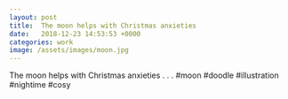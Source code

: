 ```yaml
---
layout: post
title:  The moon helps with Christmas anxieties
date:   2018-12-23 14:53:53 +0000
categories: work
image: /assets/images/moon.jpg
---
```


The moon helps with Christmas anxieties
.
.
.
#moon #doodle #illustration #nightime #cosy